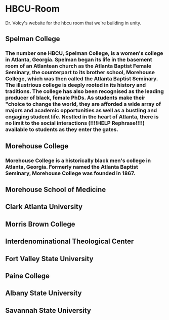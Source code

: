 # HBCU-Room
Dr. Volcy's website for the hbcu room that we're building in unity.

## Spelman College
### The number one HBCU, Spelman College, is a women's college in Atlanta, Georgia. Spelman began its life in the basement room of an Atlantean church as the Atlanta Baptist Female Seminary, the counterpart to its brother school, Morehouse College, which was then called the Atlanta Baptist Seminary. The illustrious college is deeply rooted in its history and traditions. The college has also been recognised as the leading producer of black, female PhDs. As students make their "choice to change the world, they are afforded a wide array of majors and academic opportunities as well as a bustling and engaging student life. Nestled in the heart of Atlanta, there is no limit to the social interactions (!!!!HELP Rephrase!!!!) available to students as they enter the gates.
## Morehouse College
### Morehouse College is a historically black men's college in Atlanta, Georgia. Formerly named the Atlanta Baptist Seminary, Morehouse College was founded in 1867.
## Morehouse School of Medicine
###
## Clark Atlanta University
###
## Morris Brown College
###
## Interdenominational Theological Center
###
## Fort Valley State University
###
## Paine College
###
## Albany State University
###
## Savannah State University
